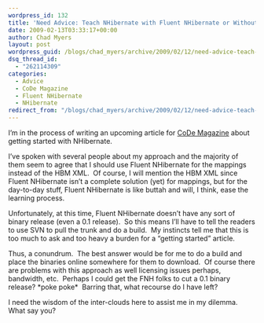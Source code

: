 ```yaml
---
wordpress_id: 132
title: 'Need Advice: Teach NHibernate with Fluent NHibernate or Without?'
date: 2009-02-13T03:33:17+00:00
author: Chad Myers
layout: post
wordpress_guid: /blogs/chad_myers/archive/2009/02/12/need-advice-teach-nhibernate-with-fluent-nhibernate-or-without.aspx
dsq_thread_id:
  - "262114309"
categories:
  - Advice
  - CoDe Magazine
  - Fluent NHibernate
  - NHibernate
redirect_from: "/blogs/chad_myers/archive/2009/02/12/need-advice-teach-nhibernate-with-fluent-nhibernate-or-without.aspx/"
---
```

I’m in the process of writing an upcoming article for [CoDe Magazine](http://www.code-magazine.com/) about getting started with NHibernate.

I’ve spoken with several people about my approach and the majority of them seem to agree that I should use Fluent NHibernate for the mappings instead of the HBM XML.&#160; Of course, I will mention the HBM XML since Fluent NHibernate isn’t a complete solution (yet) for mappings, but for the day-to-day stuff, Fluent NHibernate is like buttah and will, I think, ease the learning process.

Unfortunately, at this time, Fluent NHibernate doesn’t have any sort of binary release (even a 0.1 release).&#160; So this means I’ll have to tell the readers to use SVN to pull the trunk and do a build.&#160; My instincts tell me that this is too much to ask and too heavy a burden for a “getting started” article.

Thus, a conundrum.&#160; The best answer would be for me to do a build and place the binaries online somewhere for them to download.&#160; Of course there are problems with this approach as well licensing issues perhaps, bandwidth, etc.&#160; Perhaps I could get the FNH folks to cut a 0.1 binary release? \*poke poke\*&#160; Barring that, what recourse do I have left?

I need the wisdom of the inter-clouds here to assist me in my dilemma. What say you?